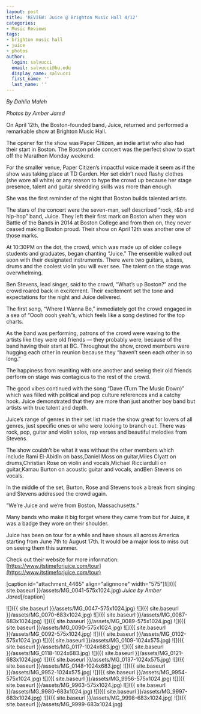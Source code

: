 ```yaml
---
layout: post
title: 'REVIEW: Juice @ Brighton Music Hall 4/12'
categories:
- Music Reviews
tags:
- brighton music hall
- juice
- photos
author:
  login: salvucci
  email: salvucci@bu.edu
  display_name: salvucci
  first_name: ''
  last_name: ''
---
```

_By Dahlia Maleh_

_Photos by Amber Jared_

On April 12th, the Boston-founded band, Juice, returned and performed a remarkable show at Brighton Music Hall.

The opener for the show was Paper Citizen, an indie artist who also had their start in Boston. The Boston pride concert was the perfect show to start off the Marathon Monday weekend.

For the smaller venue, Paper Citizen’s impactful voice made it seem as if the show was taking place at TD Garden. Her set didn’t need flashy clothes (she wore all white) or any reason to hype the crowd up because her stage presence, talent and guitar shredding skills was more than enough.

She was the first reminder of the night that Boston builds talented artists.

The stars of the concert were the seven-man, self described “rock, r&b and hip-hop” band, Juice. They left their first mark on Boston when they won Battle of the Bands in 2014 at Boston College and from then on, they never ceased making Boston proud. Their show on April 12th was another one of those marks.

At 10:30PM on the dot, the crowd, which was made up of older college students and graduates, began chanting “Juice.” The ensemble walked out soon with their designated instruments. There were two guitars, a bass, drums and the coolest violin you will ever see. The talent on the stage was overwhelming.

Ben Stevens, lead singer, said to the crowd, “What’s up Boston?” and the crowd roared back in excitement. Their excitement set the tone and expectations for the night and Juice delivered.

The first song, “Where I Wanna Be,” immediately got the crowd engaged in a sea of “Oooh oooh yeah”s, which feels like a song destined for the top charts.

As the band was performing, patrons of the crowd were waving to the artists like they were old friends — they probably were, because of the band having their start at BC. Throughout the show, crowd members were hugging each other in reunion because they “haven’t seen each other in so long.”

The happiness from reuniting with one another and seeing their old friends perform on stage was contagious to the rest of the crowd.

The good vibes continued with the song “Dave (Turn The Music Down)” which was filled with political and pop culture references and a catchy hook. Juice demonstrated that they are more than just another boy band but artists with true talent and depth.

Juice’s range of genres in their set list made the show great for lovers of all genres, just specific ones or who were looking to branch out. There was rock, pop, guitar and violin solos, rap verses and beautiful melodies from Stevens.

The show couldn’t be what it was without the other members which include Rami El-Abidin on bass,Daniel Moss on guitar,Miles Clyatt on drums,Christian Rose on violin and vocals,Michael Ricciardulli on guitar,Kamau Burton on acoustic guitar and vocals, andBen Stevens on vocals.

In the middle of the set, Burton, Rose and Stevens took a break from singing and Stevens addressed the crowd again.

“We’re Juice and we’re from Boston, Massachusetts.”

Many bands who make it big forget where they came from but for Juice, it was a badge they wore on their shoulder.

Juice has been on tour for a while and have shows all across America starting from June 7th to August 17th. It would be a major loss to miss out on seeing them this summer.

Check out their website for more information: [https://www.itstimeforjuice.com/tour](https://www.itstimeforjuice.com/tour)

\[caption id="attachment\_4465" align="alignnone" width="575"\]![]({{ site.baseurl }}/assets/MG_0041-575x1024.jpg) _Juice by Amber Jared_\[/caption\]

![]({{ site.baseurl }}/assets/MG_0047-575x1024.jpg) ![]({{ site.baseurl }}/assets/MG_0070-683x1024.jpg) ![]({{ site.baseurl }}/assets/MG_0087-683x1024.jpg) ![]({{ site.baseurl }}/assets/MG_0089-575x1024.jpg) ![]({{ site.baseurl }}/assets/MG_0090-575x1024.jpg) ![]({{ site.baseurl }}/assets/MG_0092-575x1024.jpg) ![]({{ site.baseurl }}/assets/MG_0102-575x1024.jpg) ![]({{ site.baseurl }}/assets/MG_0109-1024x575.jpg) ![]({{ site.baseurl }}/assets/MG_0117-1024x683.jpg) ![]({{ site.baseurl }}/assets/MG_0118-1024x683.jpg) ![]({{ site.baseurl }}/assets/MG_0121-683x1024.jpg) ![]({{ site.baseurl }}/assets/MG_0137-1024x575.jpg) ![]({{ site.baseurl }}/assets/MG_0148-1024x683.jpg) ![]({{ site.baseurl }}/assets/MG_9952-1024x575.jpg) ![]({{ site.baseurl }}/assets/MG_9954-575x1024.jpg) ![]({{ site.baseurl }}/assets/MG_9956-575x1024.jpg) ![]({{ site.baseurl }}/assets/MG_9963-575x1024.jpg) ![]({{ site.baseurl }}/assets/MG_9980-683x1024.jpg) ![]({{ site.baseurl }}/assets/MG_9997-683x1024.jpg) ![]({{ site.baseurl }}/assets/MG_9998-683x1024.jpg) ![]({{ site.baseurl }}/assets/MG_9999-683x1024.jpg)